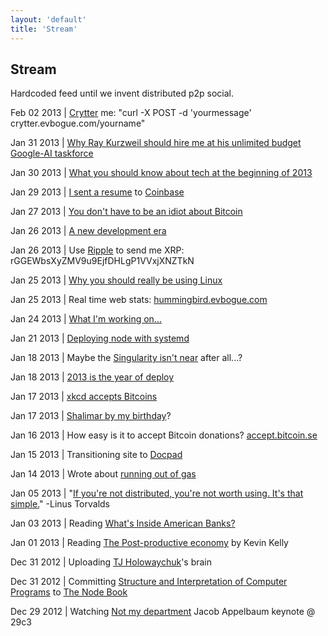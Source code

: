 ```yaml
--- 
layout: 'default'
title: 'Stream'
---
```


Stream
------

<p class="lead">Hardcoded feed until we invent distributed p2p social.</p>

Feb 02 2013 | [Crytter](http://github.com/substack/crytter) me: "curl -X POST -d 'yourmessage' crytter.evbogue.com/yourname"

Jan 31 2013 | [Why Ray Kurzweil should hire me at his unlimited budget Google-AI taskforce](/posts/ai)

Jan 30 2013 | [What you should know about tech at the beginning of 2013](/posts/tech2013)

Jan 29 2013 | [I sent a resume](/posts/coinbase) to [Coinbase](http://coinbase.com)

Jan 27 2013 | [You don't have to be an idiot about Bitcoin](/posts/idiot)

Jan 26 2013 | [A new development era](http://blog.ziade.org/2013/01/25/a-new-development-era-essay)

Jan 26 2013 | Use [Ripple](http://ripple.com) to send me XRP: rGGEWbsXyZMV9u9EjfDHLgP1VVxjXNZTkN

Jan 25 2013 | [Why you should really be using Linux](/posts/linux)

Jan 25 2013 | Real time web stats: [hummingbird.evbogue.com](http://hummingbird.evbogue.com)

Jan 24 2013 | [What I'm working on...](/posts/workingon)

Jan 21 2013 | [Deploying node with systemd](http://savanne.be/articles/deploying-node-js-with-systemd/)

Jan 18 2013 | Maybe the [Singularity isn't near](http://www.edge.org/response-detail/23784) after all...?

Jan 18 2013 | [2013 is the year of deploy](/posts/deploy)

Jan 17 2013 | <a href="https://xkcd.com/bitcoin/">xkcd accepts Bitcoins</a>

Jan 17 2013 | <a href="/posts/shalimar">Shalimar by my birthday</a>? 

Jan 16 2013 | How easy is it to accept Bitcoin donations? <a href="http://accept.bitcoin.se/">accept.bitcoin.se</a>

Jan 15 2013 | Transitioning site to <a href="https://github.com/bevry/docpad/">Docpad</a>

Jan 14 2013 | Wrote about <a href="/posts/outofgas">running out of gas</a>

Jan 05 2013 | "<a href="http://youtu.be/4XpnKHJAok8?t=10m57s">If you're not distributed, you're not worth using. It's that simple.</a>" -Linus Torvalds 

Jan 03 2013 | Reading <a href="http://www.theatlantic.com/magazine/archive/2013/01/whats-inside-americas-banks/309196/">What's Inside American Banks?</a>

Jan 01 2013 | Reading <a href="http://www.kk.org/thetechnium/archives/2013/01/the_post-produc.php">The Post-productive economy</a> by Kevin Kelly

Dec 31 2012 | Uploading <a href="https://github.com/visionmedia">TJ Holowaychuk</a>'s brain

Dec 31 2012 | Committing <a href="http://mitpress.mit.edu/sicp/full-text/book/book-Z-H-4.html#%_toc_start">Structure and Interpretation of Computer Programs</a> to <a href="https://github.com/evbogue/thenodebook">The Node Book</a>

Dec 29 2012 | Watching <a href="https://www.youtube.com/watch?v=QNsePZj_Yks">Not my department</a> Jacob Appelbaum keynote @ 29c3 
